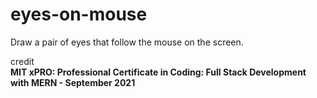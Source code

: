 # eyes-on-mouse
Draw a pair of eyes that follow the mouse on the screen.

credit  
**MIT xPRO: Professional Certificate in Coding: Full Stack Development with MERN - September 2021**
